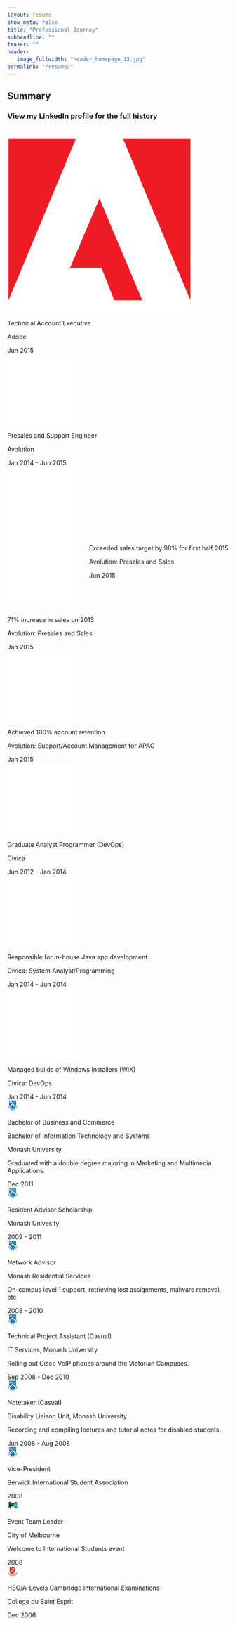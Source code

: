 ```yaml
---
layout: resume
show_meta: false
title: "Professional Journey"
subheadline: ""
teaser: ""
header:
   image_fullwidth: "header_homepage_13.jpg"
permalink: "/resume/"
---
```

<div id="linkedinPlugIn">
<script type="IN/MemberProfile" data-id="https://www.linkedin.com/in/garrettchung" data-format="inline" data-related="false"></script>
</div>

## Summary
### View my LinkedIn profile for the full history
<section id="cd-timeline" class="cd-container">
<div class="cd-timeline-block">
	<div class="cd-timeline-img cd-adobe">
		<img src="/assets/img/cd-icon-adobe.svg" alt="adobe">
	</div> <!-- cd-timeline-img -->
	<div class="cd-timeline-content">
		<p><span class="job-title">Technical Account Executive</span></p>
		<p><span class="company">Adobe</span></p>
		<span class="cd-date">Jun 2015</span>
	</div> <!-- cd-timeline-content -->
</div> <!-- cd-timeline-block -->

<div class="cd-timeline-block">
	<div class="cd-timeline-img cd-avolution">
		<img src="/assets/img/cd-icon-avolution.svg" alt="avolution">
	</div> <!-- cd-timeline-img -->
	<div class="cd-timeline-content">
		<p><span class="job-title">Presales and Support Engineer</span></p>
		<p><span class="company">Avolution</span></p>
		<span class="cd-date">Jan 2014 - Jun 2015</span>
	</div> <!-- cd-timeline-content -->
</div> <!-- cd-timeline-block -->

<div id="right-side" class="cd-timeline-block">
	<div class="cd-timeline-img cd-avolution">
		<img src="/assets/img/cd-icon-avolution.svg" alt="avolution">
	</div> <!-- cd-timeline-img -->
	<div class="cd-timeline-content" style="float: right; ">
		<p><span class="job-title">Exceeded sales target by 98% for first half 2015</span></p>
		<p><span class="company">Avolution: Presales and Sales</span></p>
		<span class="cd-date" style="left: auto; right: 122%; text-align: right;">Jun 2015</span>
	</div> <!-- cd-timeline-content -->
</div> <!-- cd-timeline-block -->

<div id="right-side" class="cd-timeline-block">
	<div class="cd-timeline-img cd-avolution">
		<img src="/assets/img/cd-icon-avolution.svg" alt="avolution">
	</div> <!-- cd-timeline-img -->
	<div class="cd-timeline-content">
		<p><span class="job-title">71% increase in sales on 2013</span></p>
		<p><span class="company">Avolution: Presales and Sales</span></p>
		<span class="cd-date">Jan 2015</span>
	</div> <!-- cd-timeline-content -->
</div> <!-- cd-timeline-block -->

<div id="right-side" class="cd-timeline-block">
	<div class="cd-timeline-img cd-avolution">
		<img src="/assets/img/cd-icon-avolution.svg" alt="avolution">
	</div> <!-- cd-timeline-img -->
	<div class="cd-timeline-content">
		<p><span class="job-title">Achieved 100% account retention</span></p>
		<p><span class="company">Avolution: Support/Account Management for APAC</span></p>
		<span class="cd-date">Jan 2015</span>
	</div> <!-- cd-timeline-content -->
</div> <!-- cd-timeline-block -->

<div class="cd-timeline-block">
	<div class="cd-timeline-img cd-civica">
		<img src="/assets/img/cd-icon-civica.svg" alt="civica">
	</div> <!-- cd-timeline-img -->
	<div class="cd-timeline-content">
		<p><span class="job-title">Graduate Analyst Programmer (DevOps)</span></p>
		<p><span class="company">Civica</span></p>
		<span class="cd-date">Jun 2012 - Jan 2014</span>
	</div> <!-- cd-timeline-content -->
</div> <!-- cd-timeline-block -->

<div id="right-side" class="cd-timeline-block">
	<div class="cd-timeline-img cd-civica">
		<img src="/assets/img/cd-icon-civica.svg" alt="civica">
	</div> <!-- cd-timeline-img -->
	<div class="cd-timeline-content">
		<p><span class="job-title">Responsible for in-house Java app development</span></p>
		<p><span class="company">Civica: System Analyst/Programming</span></p>
		<span class="cd-date">Jan 2014 - Jun 2014</span>
	</div> <!-- cd-timeline-content -->
</div> <!-- cd-timeline-block -->

<div id="right-side" class="cd-timeline-block">
	<div class="cd-timeline-img cd-civica">
		<img src="/assets/img/cd-icon-civica.svg" alt="civica">
	</div> <!-- cd-timeline-img -->
	<div class="cd-timeline-content">
		<p><span class="job-title">Managed builds of Windows Installers (WiX)</span></p>
		<p><span class="company">Civica: DevOps</span></p>
		<span class="cd-date">Jan 2014 - Jun 2014</span>
	</div> <!-- cd-timeline-content -->
</div> <!-- cd-timeline-block -->

<div class="cd-timeline-block">
	<div class="cd-timeline-img cd-monash">
		<img src="/assets/img/cd-icon-monash.png" alt="monash">
	</div> <!-- cd-timeline-img -->
	<div class="cd-timeline-content">
		<p><span class="job-title">Bachelor of Business and Commerce</span></p>
		<p><span class="job-title">Bachelor of Information Technology and Systems</span></p>
		<p><span class="company">Monash University</span></p>
		<p>Graduated with a double degree majoring in Marketing and Multimedia Applications.</p>
		<span class="cd-date">Dec 2011</span>
	</div> <!-- cd-timeline-content -->
</div> <!-- cd-timeline-block -->

<div id="right-side" class="cd-timeline-block">
	<div class="cd-timeline-img cd-monash">
		<img src="/assets/img/cd-icon-monash.png" alt="monash">
	</div> <!-- cd-timeline-img -->
	<div class="cd-timeline-content">
		<p><span class="job-title">Resident Advisor Scholarship</span></p>
		<p><span class="company">Monash Univesity</span></p>
		<span class="cd-date">2009 - 2011</span>
	</div> <!-- cd-timeline-content -->
</div> <!-- cd-timeline-block -->

<div id="right-side" class="cd-timeline-block">
	<div class="cd-timeline-img cd-monash">
		<img src="/assets/img/cd-icon-monash.png" alt="monash">
	</div> <!-- cd-timeline-img -->
	<div class="cd-timeline-content">
		<p><span class="job-title">Network Advisor</span></p>
		<p><span class="company">Monash Residential Services</span></p>
		<p>On-campus level 1 support, retrieving lost assignments, malware removal, etc</p>
		<span class="cd-date">2008 - 2010</span>
	</div> <!-- cd-timeline-content -->
</div> <!-- cd-timeline-block -->

<div class="cd-timeline-block">
	<div class="cd-timeline-img cd-monash">
		<img src="/assets/img/cd-icon-monash.png" alt="monash">
	</div> <!-- cd-timeline-img -->
	<div class="cd-timeline-content">
		<p><span class="job-title">Technical Project Assistant (Casual)</span></p>
		<p><span class="company">IT Services, Monash University</span></p>
		<p>Rolling out Cisco VoIP phones around the Victorian Campuses.</p>
		<span class="cd-date">Sep 2008 - Dec 2010</span>
	</div> <!-- cd-timeline-content -->
</div> <!-- cd-timeline-block -->

<div class="cd-timeline-block">
	<div class="cd-timeline-img cd-monash">
		<img src="/assets/img/cd-icon-monash.png" alt="monash">
	</div> <!-- cd-timeline-img -->
	<div class="cd-timeline-content">
		<p><span class="job-title">Notetaker (Casual)</span></p>
		<p><span class="company">Disability Liaison Unit, Monash University</span></p>
		<p>Recording and compiling lectures and tutorial notes for disabled students.</p>
		<span class="cd-date">Jun 2008 - Aug 2008</span>
	</div> <!-- cd-timeline-content -->
</div> <!-- cd-timeline-block -->

<div id="right-side" class="cd-timeline-block">
	<div class="cd-timeline-img cd-monash">
		<img src="/assets/img/cd-icon-monash.png" alt="monash">
	</div> <!-- cd-timeline-img -->
	<div class="cd-timeline-content">
		<p><span class="job-title">Vice-President</span></p>
		<p><span class="company">Berwick International Student Association</span></p>
		<span class="cd-date">2008</span>
	</div> <!-- cd-timeline-content -->
</div> <!-- cd-timeline-block -->

<div id="right-side" class="cd-timeline-block">
	<div class="cd-timeline-img cd-melbourne">
		<img src="/assets/img/cd-icon-melbourne.png" alt="melbourne">
	</div> <!-- cd-timeline-img -->
	<div class="cd-timeline-content">
		<p><span class="job-title">Event Team Leader</span></p>
		<p><span class="company">City of Melbourne</span></p>
		<p>Welcome to International Students event</p>
		<span class="cd-date">2008</span>
	</div> <!-- cd-timeline-content -->
</div> <!-- cd-timeline-block -->

<div class="cd-timeline-block">
	<div class="cd-timeline-img cd-cse">
		<img src="/assets/img/cd-icon-cse.png" alt="cse">
	</div> <!-- cd-timeline-img -->
	<div class="cd-timeline-content">
		<p><span class="job-title">HSC/A-Levels Cambridge International Examinations</span></p>
		<p><span class="company">College du Saint Esprit</span></p>
		<span class="cd-date">Dec 2006</span>
	</div> <!-- cd-timeline-content -->
</div> <!-- cd-timeline-block -->	
</section>	

<script src="http://ajax.googleapis.com/ajax/libs/jquery/1.11.0/jquery.min.js"></script>
<script src="{{ site.url }}/assets/js/main.js"></script> <!-- Resource jQuery -->
<script src="//platform.linkedin.com/in.js" type="text/javascript"></script>
